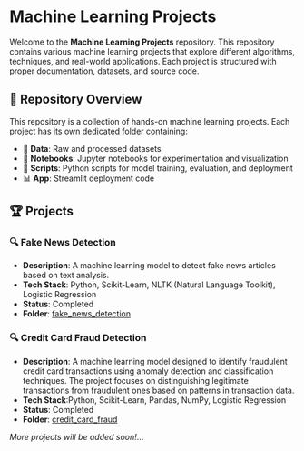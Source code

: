 # Machine Learning Projects

Welcome to the **Machine Learning Projects** repository. This repository contains various machine learning projects that explore different algorithms, techniques, and real-world applications. Each project is structured with proper documentation, datasets, and source code.

## 📌 Repository Overview
This repository is a collection of hands-on machine learning projects. Each project has its own dedicated folder containing:
- 📂 **Data**: Raw and processed datasets
- 📜 **Notebooks**: Jupyter notebooks for experimentation and visualization
- 📝 **Scripts**: Python scripts for model training, evaluation, and deployment
- 📊 **App**: Streamlit deployment code

## 🏆 Projects
### 🔍 Fake News Detection
- **Description**: A machine learning model to detect fake news articles based on text analysis.
- **Tech Stack**: Python, Scikit-Learn, NLTK (Natural Language Toolkit), Logistic Regression
- **Status**: Completed
- **Folder**: [fake_news_detection](./fake_news_detection)

### 🔍 Credit Card Fraud Detection
- **Description**: A machine learning model designed to identify fraudulent credit card transactions using anomaly detection and classification techniques. The project focuses on distinguishing legitimate transactions from fraudulent ones based on patterns in transaction data.
- **Tech Stack**:Python, Scikit-Learn, Pandas, NumPy, Logistic Regression
- **Status**: Completed
- **Folder**: [credit_card_fraud](./credit_card_fraud)

_More projects will be added soon!_...
